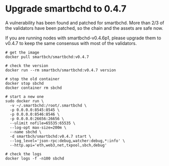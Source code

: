 # Upgrade smartbchd to 0.4.7

A vulnerability has been found and patched for smartbchd. More than 2/3 of the validators have been patched, so the chain and the assets are safe now.

If you are running nodes with smartbchd-v0.4.6p1, please upgrade them to v0.4.7 to keep the same consensus with most of the validators.

```
# get the image
docker pull smartbch/smartbchd:v0.4.7

# check the version
docker run --rm smartbch/smartbchd:v0.4.7 version

# stop the old container
docker stop sbchd
docker container rm sbchd

# start a new one
sudo docker run \
  -v ~/.smartbchd:/root/.smartbchd \
  -p 0.0.0.0:8545:8545 \
  -p 0.0.0.0:8546:8546 \
  -p 0.0.0.0:26656:26656 \
  --ulimit nofile=65535:65535 \
  --log-opt max-size=200m \
  --name sbchd \
  -d smartbch/smartbchd:v0.4.7 start \
  --log_level='json-rpc:debug,watcher:debug,*:info' \
  --http.api='eth,web3,net,txpool,sbch,debug'
  
# check the logs
docker logs -f -n100 sbchd
```


